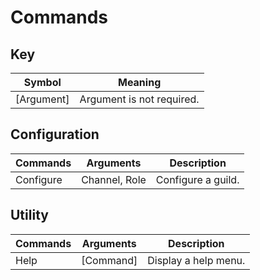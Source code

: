 # Commands

## Key 
| Symbol      | Meaning                        |
|-------------|--------------------------------|
| [Argument]  | Argument is not required.      |

## Configuration
| Commands  | Arguments     | Description        |
|-----------|---------------|--------------------|
| Configure | Channel, Role | Configure a guild. |

## Utility
| Commands | Arguments | Description          |
|----------|-----------|----------------------|
| Help     | [Command] | Display a help menu. |

